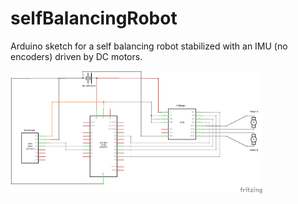 # selfBalancingRobot
Arduino sketch for a self balancing robot stabilized with an IMU (no encoders) driven by DC motors.

<img src="https://raw.githubusercontent.com/RCmags/selfBalancingRobot/main/self_balacing_robot_schem.png" width = "80%"></img>
